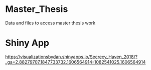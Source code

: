 # Master_Thesis
Data and files to access master thesis work

# Shiny App
https://visualizationsbydan.shinyapps.io/Secrecy_Haven_2018/?_ga=2.88279707.1847733732.1606564914-1082541025.1606564914
